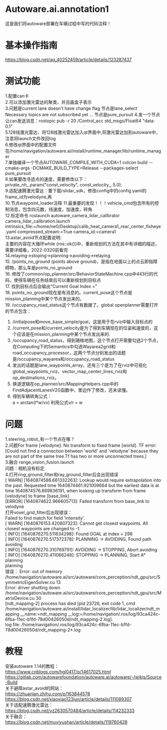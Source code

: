 ﻿# Autoware.ai.annotation1
这是我们将autoware部署在车辆过程中写的代码注释！
# 基本操作指南
https://blog.csdn.net/qq_40252459/article/details/123287437
# 测试功能
1.配置can卡  
2.可以添加激光雷达的聚类，并且画盒子表示  
3.问题是current lane doesn't have change flag   节点是lane_select  
Necessary topics are not subscribed yet ...     节点是pure_pursuit
4.发一个节点让can发送消息：rostopic pub -r 20 /Control_acc std_msgs/Float64 "data: 0.1"  
5.128线激光雷达、将128线激光雷达加入qt界面中,将激光雷达加到autoware中，注意将launch文件改回log  
6.修改qt界面中的配置文件在/home/navigation/autoware.ai/install/runtime_manager/lib/runtime_manager  
7.单独编译一个节点AUTOWARE_COMPILE_WITH_CUDA=1 colcon build --cmake-args -DCMAKE_BUILD_TYPE=Release --packages-select pure_pursuit  
8.如果要改寻迹点的速度，需要修改以下：  
<arg name="const_velocity" default="5.0"/>
 private_nh_.param("const_velocity", const_velocity_, 5.0);  
 9.适配速腾激光雷达：要下载rslidar_sdk，修改config中的config.yaml的frame_id为velodyne,再<remap from="rslidar_points" to="/points_raw" />  
 10.节点waypoint_loader注释 
 11.最重要的发现！！！vehicle_cmd包含所有的控制消息，包含四元数，线速度，加速度，转角  
 12.标定命令 roslaunch autoware_camera_lidar_calibrator camera_lidar_calibration.launch intrinsics_file:=/home/ne0/Desktop/calib_heat_camera1_rear_center_fisheye.yaml compressed_stream:=True camera_id:=camera1  
 13.astar_avoid节点配置说明:  
 主要的内容在大循环while (ros::ok())中，重新规划的方法在其中有详细的描述，需要详细看，2022-0320前看完  
14.relaying->stoping->planning->avoiding->relaying  
15. /points_no_ground (points above ground)，是指在地面以上的点云即指障碍物，那么车是points_no_ground  
16. 修改了common/op_planner/src/BehaviorStateMachine.cpp中443行的代码，使得车辆在任务结束后可以重新规划到目标点  
17. 找到目标点后会输出“Current Goal Index =”  
18. points_no_ground现在是有消息的。current_pose这个节点是mission_planning中某个节点发出来的。  
19. /occupancy_road_status这个节点有数据了。global openplanner需要打开的节点包含：  
1. /initialpose和move_base_simple/goal，这是用于在rviz中输入目标点的  
2. /current_pose和/current_velocity是为了得到车辆现在的位姿和速度的，这个应该是在mission_planning中某个节点发出来的.  
3. /occupancy_road_status，得到珊格地图，这个节点打开需要勾选2个节点，在Computing下的Semantics中勾选Wayarea2grid和road_occupancy_processor，这两个节点分别发出的话题是/occupancy_wayarea和/occupancy_road_status  
4. 发出的话题是lane_waypoints_array，还有三个是为了在rviz中可视化global_waypoints_rviz、vector_map_center_lines_rviz和op_destinations_rviz。  
20. 换道逻辑在op_planner/src/MappingHelpers.cpp中的FindAdjacentLanesV2()函数中，里边作了修改，还未读懂。  
21. 得到车辆转角公式：  
a = arctan(l*w/vx) 利用公式v/r = w  

# 问题
1.steering_robot_有一个节点在哪？  
2.问题For frame [velodyne]: No transform to fixed frame [world].  TF error: [Could not find a connection between 'world' and 'velodyne' because they are not part of the same tree.Tf has two or more unconnected trees.]  
3.融合
range_vision_fusion.launch   
问题：相机没有标定  
4.打开ring_ground_filter和ray_ground_filter后会出现错误  
[ WARN] [1640874586.661332263]: Lookup would require extrapolation into the past.  Requested time 1640874461.921009664 but the earliest data is at time 1640874576.669836191, when looking up transform from frame [velodyne] to frame [base_link]  
[ERROR] [1640874622.966605713]: Failed transform from base_link to velodyne  
打开voxel_grid_filter后出现错误：  
Failed to find match for field 'intensity'.  
[ WARN] [1640876153.420807323]: Cannot get closest waypoints. All closest waypoints are changed to -1.  
[ INFO] [1640876270.511634298]: Found GOAL at index = 298  
[ INFO] [1640876270.517372378]: PLANNING -> AVOIDING, Found path  
avoiding  
[ INFO] [1640876270.310769791]: AVOIDING -> STOPPING, Abort avoiding  
[ INFO] [1640876270.411066248]: STOPPING -> PLANNING, Start A* planning  
planning  
错误：
Error: out of memory /home/navigation/autoware.ai/src/autoware/core_perception/ndt_gpu/src/SymmetricEigenSolver.cu 13  
Error: driver shutting down /home/navigation/autoware.ai/src/autoware/core_perception/ndt_gpu/src/MatrixDevice.cu 30  
[ndt_mapping-2] process has died [pid 23726, exit code 1, cmd /home/navigation/autoware.ai/install/lidar_localizer/lib/lidar_localizer/ndt_mapping __name:=ndt_mapping __log:=/home/navigation/.ros/log/93ca424c-6fba-11ec-b1fd-78d00426050d/ndt_mapping-2.log].  
log file: /home/navigation/.ros/log/93ca424c-6fba-11ec-b1fd-78d00426050d/ndt_mapping-2*.log
# 教程
安装autoware 1.14的教程：  
https://www.cnblogs.com/hgl0417/p/14617025.html  
https://gitlab.com/autowarefoundation/autoware.ai/autoware/-/wikis/Source-Build  
关于避障astar_avoid的网站：  
https://zhuanlan.zhihu.com/p/163844578  
https://blog.csdn.net/xiaoxiao123jun/article/details/111089307  
关于适配速腾激光雷达：  
https://blog.csdn.net/yz2630570484/article/details/114232333  
关于融合：  
https://blog.csdn.net/muyiyushan/article/details/119760428  

